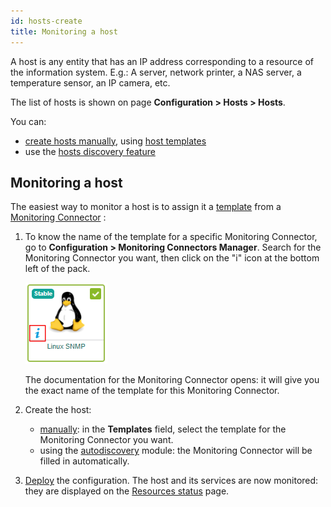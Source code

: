 ```yaml
---
id: hosts-create
title: Monitoring a host
---
```


A host is any entity that has an IP address corresponding to a resource of the information system. E.g.: A server, network printer, a NAS server, a temperature sensor, an IP camera, etc.

The list of hosts is shown on page **Configuration > Hosts > Hosts**.

You can:
- [create hosts manually](hosts.md), using [host templates](hosts-templates.md)
- use the [hosts discovery feature](../discovery/introduction.md)

## Monitoring a host

The easiest way to monitor a host is to assign it a [template](hosts-templates.md) from a [Monitoring Connector](../pluginpacks.md) : 

1. To know the name of the template for a specific Monitoring Connector, go to **Configuration > Monitoring Connectors Manager**. Search for the Monitoring Connector you want, then click on the "i" icon at the bottom left of the pack.

    ![image](../../assets/configuration/pluginpacks/doc.png)

    The documentation for the Monitoring Connector opens: it will give you the exact name of the template for this Monitoring Connector.

2. Create the host:
    - [manually](hosts.md): in the **Templates** field, select the template for the Monitoring Connector you want.
    - using the [autodiscovery](../discovery/hosts-discovery.md) module: the Monitoring Connector will be filled in automatically.

3. [Deploy](../monitoring-servers/deploying-a-configuration.md) the configuration. The host and its services are now monitored: they are 
displayed on the [Resources status](../../alerts-notifications/resources-status.md) page.